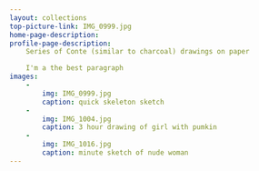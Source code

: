 ```yaml
---
layout: collections
top-picture-link: IMG_0999.jpg
home-page-description: 
profile-page-description:
    Series of Conte (similar to charcoal) drawings on paper

    I'm a the best paragraph
images:
    -
        img: IMG_0999.jpg
        caption: quick skeleton sketch
    -
        img: IMG_1004.jpg
        caption: 3 hour drawing of girl with pumkin
    -
        img: IMG_1016.jpg
        caption: minute sketch of nude woman
---
```

